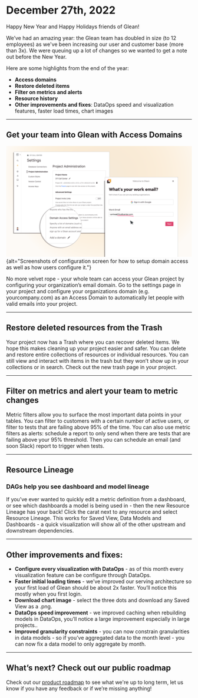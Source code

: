 # December 27th, 2022

Happy New Year and Happy Holidays friends of Glean!

We’ve had an amazing year: the Glean team has doubled in size (to 12 employees) as we've been increasing our user and customer base (more than 3x).  We were queuing up a lot of changes so we wanted to get a note out before the New Year.

Here are some highlights from the end of the year:

- **Access domains**
- **Restore deleted items**
- **Filter on metrics and alerts**
- **Resource history**
- **Other improvements and fixes**: DataOps speed and visualization features, faster load times, chart images

---

## Get your team into Glean with Access Domains


![image](../assets/product_updates/221227_access.png){alt="Screenshots of configuration screen for how to setup domain access as well as how users configure it."}

No more velvet rope - your whole team can access your Glean project by configuring your organization’s email domain.  Go to the settings page in your project and configure your organizations domain (e.g. yourcompany.com) as an Access Domain to automatically let people with valid emails into your project.

---

## Restore deleted resources from the Trash

Your project now has a Trash where you can recover deleted items.  We hope this makes cleaning up your project easier and safer.  You can delete and restore entire collections of resources or individual resources.  You can still view and interact with  items in the trash but they won’t show up in your collections or in search.  Check out the new trash page in your project.

---

## Filter on metrics and alert your team to metric changes

Metric filters allow you to surface the most important data points in your tables.  You can filter to customers with a certain number of active users, or filter to tests that are failing above 95% of the time.  You can also use metric filters as alerts: schedule a report to only send when there are tests that are failing above your 95% threshold.  Then you can schedule an email (and soon Slack) report to trigger when tests.

---

## Resource Lineage 

### DAGs help you see dashboard and model lineage

If you’ve ever wanted to quickly edit a metric definition from a dashboard, or see which dashboards a model is being used in - then the new Resource Lineage has your back!  Click the carat next to any resource and select Resource Lineage.  This works for Saved View, Data Models and Dashboards - a quick visualization will show all of the other upstream and downstream dependencies.

---

## Other improvements and fixes:

- **Configure every visualization with DataOps** - as of this month every visualization feature can be configure through DataOps.
- **Faster initial loading times** - we’ve improved our serving architecture so your first load of Glean should be about 2x faster.  You’ll notice this mostly when you first login.
- **Download chart image** - select the three dots and download any Saved View as a .png.
- **DataOps speed improvement** - we improved caching when rebuilding models in DataOps, you’ll notice a large improvement especially in large projects..
- **Improved granularity constraints** - you can now constrain granularities in data models - so if you’ve aggregated data to the month level - you can now fix a data model to only aggregate by month.

---

## What’s next?  Check out our public roadmap
Check out our [product roadmap](../product-roadmap/product-roadmap.md) to see what we're up to long term, let us know if you have any feedback or if we’re missing anything!
